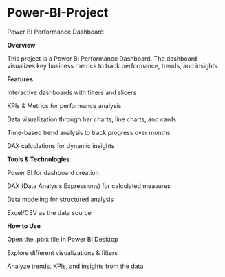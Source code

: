 # Power-BI-Project
Power BI Performance Dashboard

**Overview**

This project is a Power BI Performance Dashboard. The dashboard visualizes key business metrics to track performance, trends, and insights.

**Features**

Interactive dashboards with filters and slicers

KPIs & Metrics for performance analysis

Data visualization through bar charts, line charts, and cards

Time-based trend analysis to track progress over months

DAX calculations for dynamic insights

**Tools & Technologies**

Power BI for dashboard creation

DAX (Data Analysis Expressions) for calculated measures

Data modeling for structured analysis

Excel/CSV as the data source

**How to Use**

Open the .pbix file in Power BI Desktop

Explore different visualizations & filters

Analyze trends, KPIs, and insights from the data
